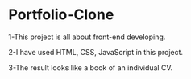 # Portfolio-Clone

1-This project is all about front-end developing.

2-I have used HTML, CSS, JavaScript in this project.

3-The result looks like a book of an individual CV.
